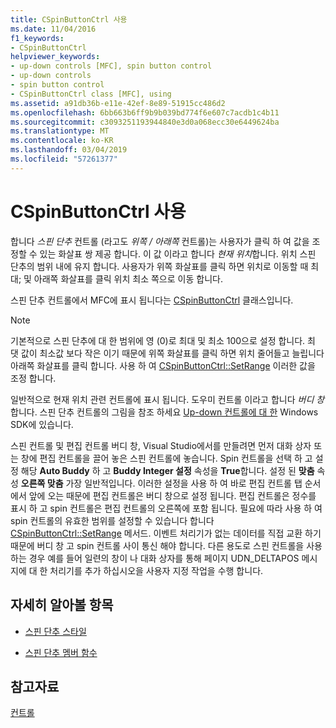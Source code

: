 ```yaml
---
title: CSpinButtonCtrl 사용
ms.date: 11/04/2016
f1_keywords:
- CSpinButtonCtrl
helpviewer_keywords:
- up-down controls [MFC], spin button control
- up-down controls
- spin button control
- CSpinButtonCtrl class [MFC], using
ms.assetid: a91db36b-e11e-42ef-8e89-51915cc486d2
ms.openlocfilehash: 6bb663b6ff9b9b039bd774f6e607c7acdb1c4b11
ms.sourcegitcommit: c3093251193944840e3d0a068ecc30e6449624ba
ms.translationtype: MT
ms.contentlocale: ko-KR
ms.lasthandoff: 03/04/2019
ms.locfileid: "57261377"
---
```

# <a name="using-cspinbuttonctrl"></a>CSpinButtonCtrl 사용

합니다 *스핀 단추* 컨트롤 (라고도 *위쪽 / 아래쪽* 컨트롤)는 사용자가 클릭 하 여 값을 조정할 수 있는 화살표 쌍 제공 합니다. 이 값 이라고 합니다 *현재 위치*합니다. 위치 스핀 단추의 범위 내에 유지 합니다. 사용자가 위쪽 화살표를 클릭 하면 위치로 이동할 때 최대; 및 아래쪽 화살표를 클릭 위치 최소 쪽으로 이동 합니다.

스핀 단추 컨트롤에서 MFC에 표시 됩니다는 [CSpinButtonCtrl](../mfc/reference/cspinbuttonctrl-class.md) 클래스입니다.

> [!NOTE]
>  기본적으로 스핀 단추에 대 한 범위에 영 (0)로 최대 및 최소 100으로 설정 합니다. 최 댓 값이 최소값 보다 작은 이기 때문에 위쪽 화살표를 클릭 하면 위치 줄어들고 늘립니다 아래쪽 화살표를 클릭 합니다. 사용 하 여 [CSpinButtonCtrl::SetRange](../mfc/reference/cspinbuttonctrl-class.md#setrange) 이러한 값을 조정 합니다.

일반적으로 현재 위치 관련 컨트롤에 표시 됩니다. 도우미 컨트롤 이라고 합니다 *버디 창*합니다. 스핀 단추 컨트롤의 그림을 참조 하세요 [Up-down 컨트롤에 대 한](/windows/desktop/Controls/up-down-controls) Windows SDK에 있습니다.

스핀 컨트롤 및 편집 컨트롤 버디 창, Visual Studio에서를 만들려면 먼저 대화 상자 또는 창에 편집 컨트롤을 끌어 놓은 스핀 컨트롤에 놓습니다. Spin 컨트롤을 선택 하 고 설정 해당 **Auto Buddy** 하 고 **Buddy Integer 설정** 속성을 **True**합니다. 설정 된 **맞춤** 속성 **오른쪽 맞춤** 가장 일반적입니다. 이러한 설정을 사용 하 여 바로 편집 컨트롤 탭 순서에서 앞에 오는 때문에 편집 컨트롤은 버디 창으로 설정 됩니다. 편집 컨트롤은 정수를 표시 하 고 spin 컨트롤은 편집 컨트롤의 오른쪽에 포함 됩니다. 필요에 따라 사용 하 여 spin 컨트롤의 유효한 범위를 설정할 수 있습니다 합니다 [CSpinButtonCtrl::SetRange](../mfc/reference/cspinbuttonctrl-class.md#setrange) 메서드. 이벤트 처리기가 없는 데이터를 직접 교환 하기 때문에 버디 창 고 spin 컨트롤 사이 통신 해야 합니다. 다른 용도로 스핀 컨트롤을 사용 하는 경우 예를 들어 일련의 창이 나 대화 상자를 통해 페이지 UDN_DELTAPOS 메시지에 대 한 처리기를 추가 하십시오을 사용자 지정 작업을 수행 합니다.

## <a name="what-do-you-want-to-know-more-about"></a>자세히 알아볼 항목

- [스핀 단추 스타일](../mfc/spin-button-styles.md)

- [스핀 단추 멤버 함수](../mfc/spin-button-member-functions.md)

## <a name="see-also"></a>참고자료

[컨트롤](../mfc/controls-mfc.md)
